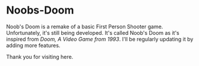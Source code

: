 # Noobs-Doom
Noob's Doom is a remake of a basic First Person Shooter game. Unfortunately, it's still being developed. It's called Noob's Doom as it's inspired from _Doom, A Video Game from 1993_. I'll be regularly updating it by adding more features.

Thank you for visiting here.
